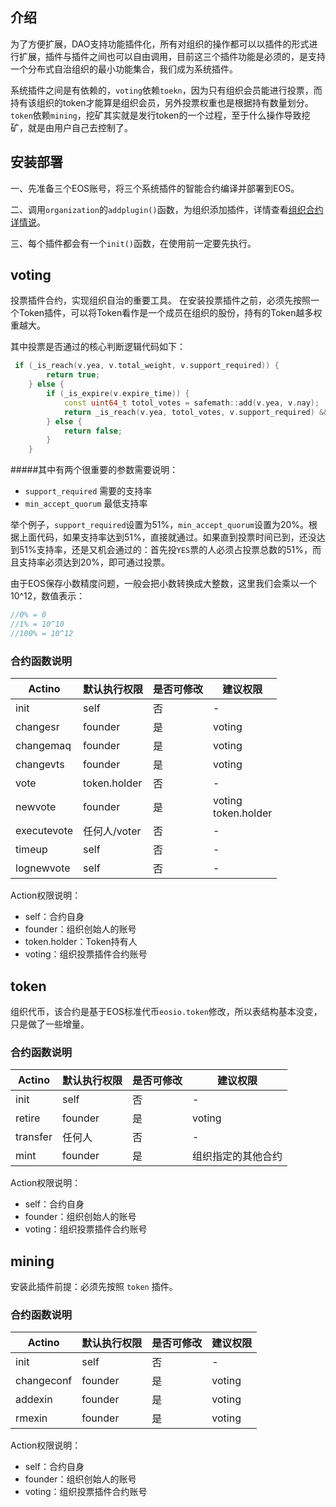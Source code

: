 ## 介绍
为了方便扩展，DAO支持功能插件化，所有对组织的操作都可以以插件的形式进行扩展，插件与插件之间也可以自由调用，目前这三个插件功能是必须的，是支持一个分布式自治组织的最小功能集合，我们成为系统插件。

系统插件之间是有依赖的，`voting`依赖`toekn`，因为只有组织会员能进行投票，而持有该组织的token才能算是组织会员，另外投票权重也是根据持有数量划分。`token`依赖`mining`，挖矿其实就是发行token的一个过程，至于什么操作导致挖矿，就是由用户自己去控制了。



## 安装部署

一、先准备三个EOS账号，将三个系统插件的智能合约编译并部署到EOS。

二、调用`organization`的`addplugin()`函数，为组织添加插件，详情查看[组织合约详情说](https://github.com/jan-gogogo/dao/tree/main/organization)。

三、每个插件都会有一个`init()`函数，在使用前一定要先执行。


## voting
投票插件合约，实现组织自治的重要工具。
在安装投票插件之前，必须先按照一个Token插件，可以将Token看作是一个成员在组织的股份，持有的Token越多权重越大。

其中投票是否通过的核心判断逻辑代码如下：

```c++
 if (_is_reach(v.yea, v.total_weight, v.support_required)) {
        return true;
    } else {
        if (_is_expire(v.expire_time)) {
            const uint64_t totol_votes = safemath::add(v.yea, v.nay);
            return _is_reach(v.yea, totol_votes, v.support_required) && _is_reach(v.yea, v.total_weight, v.min_accept_quorum);
        } else {
            return false;
        }
    }

```

#####其中有两个很重要的参数需要说明：

* `support_required` 需要的支持率
* `min_accept_quorum` 最低支持率

举个例子，`support_required`设置为51%，`min_accept_quorum`设置为20%。根据上面代码，如果支持率达到51%，直接就通过。如果直到投票时间已到，还没达到51%支持率，还是又机会通过的：首先投`YES`票的人必须占投票总数的51%，而且支持率必须达到20%，即可通过投票。

由于EOS保存小数精度问题，一般会把小数转换成大整数，这里我们会乘以一个10^12，数值表示：

```c++
//0% = 0
//1% = 10^10
//100% = 10^12
```

### 合约函数说明
| Actino | 默认执行权限 | 是否可修改 | 建议权限 |                                                                                                                                                                                                                                                                                                                                                                                                                                                                                                                                          
| ----------- | ------------ | ------------ | ------------ |
|init|self|否|-|
|changesr|founder|是|voting|
|changemaq|founder|是|voting|
|changevts|founder|是|voting|
|vote|token.holder|否|-|
|newvote|founder|是|voting<br/>token.holder|
|executevote|任何人/voter|否|-|
|timeup|self|否|-|
|lognewvote|self|否|-|

Action权限说明：

* self：合约自身
* founder：组织创始人的账号
* token.holder：Token持有人
* voting：组织投票插件合约账号

## token
组织代币，该合约是基于EOS标准代币`eosio.token`修改，所以表结构基本没变，只是做了一些增量。

### 合约函数说明
| Actino | 默认执行权限 | 是否可修改 | 建议权限 |                                                                                                                                                                                                                                                                                                                                                                                                                                                                                                                                          
| ----------- | ------------ | ------------ | ------------ |
|init|self|否|-|
|retire|founder|是|voting|
|transfer|任何人|否|-|
|mint|founder|是|组织指定的其他合约|

Action权限说明：

* self：合约自身
* founder：组织创始人的账号
* voting：组织投票插件合约账号

## mining
安装此插件前提：必须先按照 `token` 插件。

### 合约函数说明
| Actino | 默认执行权限 | 是否可修改 | 建议权限 |                                                                                                                                                                                                                                                                                                                                                                                                                                                                                                                                          
| ----------- | ------------ | ------------ | ------------ |
|init|self|否|-|
|changeconf|founder|是|voting|
|addexin|founder|是|voting|
|rmexin|founder|是|voting|

Action权限说明：

* self：合约自身
* founder：组织创始人的账号
* voting：组织投票插件合约账号










